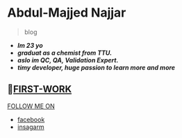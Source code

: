 # Abdul-Majjed Najjar 
 
 >blog 
 
- ***Im 23 yo***
-  ***graduat as a chemist from TTU.***
- ***aslo im QC, QA, Validation Expert.***
- ***timy developer, huge  passion to learn more and more***


 ## 🥇[FIRST-WORK](https://abdulmajjed.github.io/Reading-Notes/)
 
 [FOLLOW ME ON](f)
 
- [facebook](https://www.facebook.com/majjed10)
- [insagarm](https://www.instagram.com/abdulmajjed_/?fbclid=IwAR0iYuMTYAAh4irZvk7A1CeRxXAmVLsX0IIQLJF_1OmyfT7FJ9_fohajNEs)
